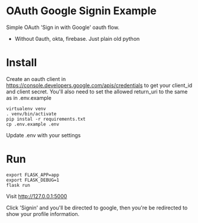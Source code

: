 # OAuth Google Signin Example

Simple OAuth 'Sign in with Google' oauth flow. 

- Without 0auth, okta, firebase. Just plain old python


# Install

Create an oauth client in https://console.developers.google.com/apis/credentials to
get your client_id and client secret. You'll also need to set the allowed return_uri to 
the same as in .env.example

```
virtualenv venv
. venv/bin/activate
pip instal -r requirements.txt
cp .env.example .env
```

Update .env with your settings

# Run

```
export FLASK_APP=app
export FLASK_DEBUG=1
flask run
```

Visit http://127.0.0.1:5000

Click 'Signin' and you'll be directed to google, 
then you're be redirected to show your profile information.
